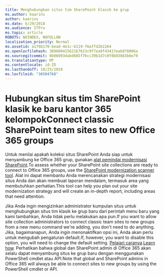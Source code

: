```yaml
---
title: Menghubungkan situs tim SharePoint klasik ke grup
ms.author: kaarins
author: kaarins
ms.date: 6/29/2018
ms.audience: ITPro
ms.topic: article
ROBOTS: NOINDEX, NOFOLLOW
localization_priority: Normal
ms.assetid: a1f6b170-bead-4e1c-b119-f6affd2b2264
ms.openlocfilehash: 389880415621b7623c9f7ea9f43417eab878806a
ms.sourcegitcommit: 0b06093dabd685f76cc39b1d7c0f8b03883b6e79
ms.translationtype: MT
ms.contentlocale: id-ID
ms.lasthandoff: 10/25/2019
ms.locfileid: "36504768"
---
```

# <a name="connect-classic-sharepoint-team-sites-to-new-office-365-groups"></a><span data-ttu-id="b3863-102">Hubungkan situs tim SharePoint klasik ke baru kantor 365 kelompok</span><span class="sxs-lookup"><span data-stu-id="b3863-102">Connect classic SharePoint team sites to new Office 365 groups</span></span>

<span data-ttu-id="b3863-103">Untuk menilai apakah koleksi situs SharePoint Anda siap untuk menyambung ke Office 365 grup, gunakan [alat pemindai modernisasi SharePoint](https://go.microsoft.com/fwlink/?linkid=873066).</span><span class="sxs-lookup"><span data-stu-id="b3863-103">To assess whether your SharePoint site collections are ready to connect to Office 365 groups, use the [SharePoint modernization scanner tool](https://go.microsoft.com/fwlink/?linkid=873066).</span></span> <span data-ttu-id="b3863-104">Alat ini dapat membantu Anda merencanakan strategi modernisasi situs Anda dan akan membuat laporan mendalam, termasuk area yang membutuhkan perhatian.</span><span class="sxs-lookup"><span data-stu-id="b3863-104">This tool can help you plan out your site modernization strategy and will create an in-depth report, including areas that need attention.</span></span>
  
<span data-ttu-id="b3863-105">Jika Anda ingin mengizinkan administrator kumpulan situs untuk menghubungkan situs tim klasik ke grup baru dari perintah menu baru yang kami tambahkan, Anda tidak perlu melakukan apa pun.</span><span class="sxs-lookup"><span data-stu-id="b3863-105">If you want to allow site collection administrators to connect classic team sites to new groups from a new menu command we're adding, you don't need to do anything.</span></span> <span data-ttu-id="b3863-106">Jika, bagaimanapun, Anda ingin menonaktifkan opsi ini, Anda akan perlu untuk mengubah pengaturan default.</span><span class="sxs-lookup"><span data-stu-id="b3863-106">If, however, you want to disable this option, you will need to change the default setting.</span></span> <span data-ttu-id="b3863-107">[Pelajari caranya](https://go.microsoft.com/fwlink/?linkid=2004316).</span><span class="sxs-lookup"><span data-stu-id="b3863-107">[Learn how](https://go.microsoft.com/fwlink/?linkid=2004316).</span></span> <span data-ttu-id="b3863-108">Perhatikan bahwa global dan SharePoint admin di Office 365 akan selalu dapat menyambung situs ke grup baru dengan menggunakan PowerShell cmdlet atau API.</span><span class="sxs-lookup"><span data-stu-id="b3863-108">Note that global and SharePoint admins in Office 365 will always be able to connect sites to new groups by using the PowerShell cmdlet or API.</span></span>
  

